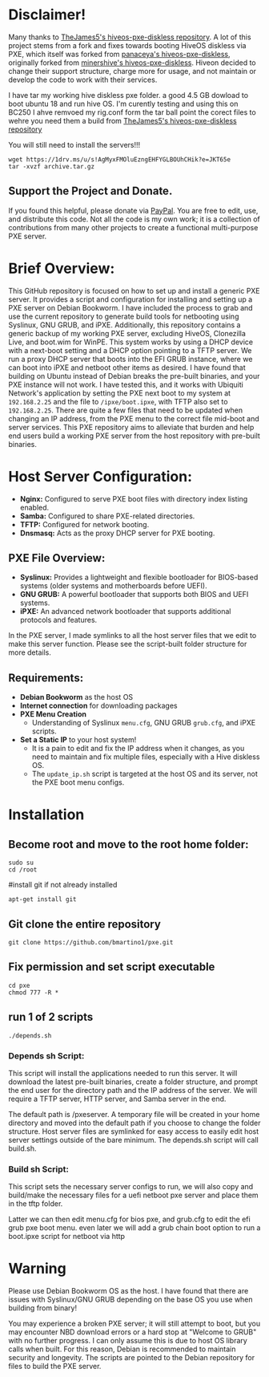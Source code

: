 # Disclaimer!
Many thanks to [TheJames5's hiveos-pxe-diskless repository](https://github.com/TheJames5/hiveos-pxe-diskless). A lot of this project stems from a fork and fixes towards booting HiveOS diskless via PXE, which itself was forked from [panaceya's hiveos-pxe-diskless](https://github.com/panaceya/hiveos-pxe-diskless), originally forked from [minershive's hiveos-pxe-diskless](https://github.com/minershive/hiveos-pxe-diskless). Hiveon decided to change their support structure, charge more for usage, and not maintain or develop the code to work with their services.

I have tar my working hive diskless pxe folder. a good 4.5 GB dowload to boot ubuntu 18 and run hive OS. I'm curently testing and using this on BC250 I ahve remvoed my rig.conf form the tar ball point the corect files to wehre you need them
a build from [TheJames5's hiveos-pxe-diskless repository](https://github.com/TheJames5/hiveos-pxe-diskless)

You will still need to install the servers!!!
```
wget https://1drv.ms/u/s!AgMyxFMOluEzngEHFYGLBOUhCHik?e=JKT65e
tar -xvzf archive.tar.gz
```

## Support the Project and Donate.
If you found this helpful, please donate via [PayPal](https://www.paypal.com/donate/?business=PA3ZHF52483KW&no_recurring=1&item_name=Tech+Support+%2F+Health+%2F+Buy+Me+a+Coffee&currency_code=USD). You are free to edit, use, and distribute this code. Not all the code is my own work; it is a collection of contributions from many other projects to create a functional multi-purpose PXE server.

# Brief Overview:
This GitHub repository is focused on how to set up and install a generic PXE server. It provides a script and configuration for installing and setting up a PXE server on Debian Bookworm. I have included the process to grab and use the current repository to generate build tools for netbooting using Syslinux, GNU GRUB, and iPXE. Additionally, this repository contains a generic backup of my working PXE server, excluding HiveOS, Clonezilla Live, and boot.wim for WinPE. This system works by using a DHCP device with a next-boot setting and a DHCP option pointing to a TFTP server. We run a proxy DHCP server that boots into the EFI GRUB instance, where we can boot into iPXE and netboot other items as desired. I have found that building on Ubuntu instead of Debian breaks the pre-built binaries, and your PXE instance will not work. I have tested this, and it works with Ubiquiti Network's application by setting the PXE next boot to my system at `192.168.2.25` and the file to `/ipxe/boot.ipxe`, with TFTP also set to `192.168.2.25`. There are quite a few files that need to be updated when changing an IP address, from the PXE menu to the correct file mid-boot and server services. This PXE repository aims to alleviate that burden and help end users build a working PXE server from the host repository with pre-built binaries.

# Host Server Configuration:
- **Nginx:** Configured to serve PXE boot files with directory index listing enabled.
- **Samba:** Configured to share PXE-related directories.
- **TFTP:** Configured for network booting.
- **Dnsmasq:** Acts as the proxy DHCP server for PXE booting.

## PXE File Overview:
- **Syslinux:** Provides a lightweight and flexible bootloader for BIOS-based systems (older systems and motherboards before UEFI).
- **GNU GRUB:** A powerful bootloader that supports both BIOS and UEFI systems.
- **iPXE:** An advanced network bootloader that supports additional protocols and features.

In the PXE server, I made symlinks to all the host server files that we edit to make this server function. Please see the script-built folder structure for more details.

## Requirements:
- **Debian Bookworm** as the host OS
- **Internet connection** for downloading packages
- **PXE Menu Creation**
  - Understanding of Syslinux `menu.cfg`, GNU GRUB `grub.cfg`, and iPXE scripts.
- **Set a Static IP** to your host system!
  - It is a pain to edit and fix the IP address when it changes, as you need to maintain and fix multiple files, especially with a Hive diskless OS.
  - The `update_ip.sh` script is targeted at the host OS and its server, not the PXE boot menu configs.

# Installation
## Become root and move to the root home folder:
```
sudo su
cd /root
```
#install git if not already installed
```
apt-get install git
```
## Git clone the entire repository
```
git clone https://github.com/bmartino1/pxe.git
```
## Fix permission and set script executable
```
cd pxe
chmod 777 -R *
```
## run 1 of 2 scripts
```
./depends.sh
```

### Depends sh Script:
This script will install the applications needed to run this server. It will download the latest pre-built binaries, create a folder structure, and prompt the end user for the directory path and the IP address of the server. We will require a TFTP server, HTTP server, and Samba server in the end.

The default path is /pxeserver. A temporary file will be created in your home directory and moved into the default path if you choose to change the folder structure. Host server files are symlinked for easy access to easily edit host server settings outside of the bare minimum. The depends.sh script will call build.sh.

### Build sh Script:
This script sets the necessary server configs to run, we will also copy and build/make the necessary files for a uefi netboot pxe server and place them in the tftp folder.

Latter we can then edit menu.cfg for bios pxe, and grub.cfg to edit the efi grub pxe boot menu. even later we will add a grub chain boot option to run a boot.ipxe script for netboot via http

# Warning
Please use Debian Bookworm OS as the host. I have found that there are issues with Syslinux/GNU GRUB depending on the base OS you use when building from binary!

You may experience a broken PXE server; it will still attempt to boot, but you may encounter NBD download errors or a hard stop at "Welcome to GRUB" with no further progress. I can only assume this is due to host OS library calls when built. For this reason, Debian is recommended to maintain security and longevity. The scripts are pointed to the Debian repository for files to build the PXE server.
